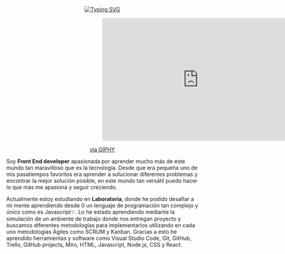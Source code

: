 <div id="header" align="center">
   
   [![Typing SVG](https://readme-typing-svg.demolab.com?font=Lato&size=35&pause=1000&color=F7F7F7&center=true&vCenter=true&width=435&lines=Hi!+I'm+Paula+%F0%9F%92%BB;Welcome!+%E2%9C%A8)](https://git.io/typing-svg)
   
<div style="width:100%;height:0;padding-bottom:64%;position:relative;"><iframe src="https://giphy.com/embed/L8K62iTDkzGX6" width="100%" height="100%" style="position:absolute" frameBorder="0" class="giphy-embed" allowFullScreen></iframe></div><p><a href="https://giphy.com/gifs/web-development-L8K62iTDkzGX6">via GIPHY</a></p>
   
</div>
<p>
Soy <strong>Front End developer</strong> apasionada por aprender mucho más de este mundo tan maravilloso que es la tecnología. Desde que era pequeña uno de mis pasatiempos favoritos era aprender a solucionar diferentes problemas y encontrar la mejor solución posible, en este mundo tan versátil puedo hacer lo que más me apasiona y seguir creciendo.
</p>
<p>Actualmente estoy estudiando en <strong>Laboratoria</strong>, donde he podido desafiar a mi mente aprendiendo desde 0 un lenguaje de programación tan complejo y único como es Javascript✨. Lo he estado aprendiendo mediante la simulación de un ambiente de trabajo donde nos entregan proyecto y buscamos diferentes metodologías para implementarlos utilizando en cada uno metodologías Ágiles como SCRUM y Kanban. Gracias a esto he aprendido herramientas y software como Visual Studio Code, Git, GitHub, Trello, GitHub projects, Miro, HTML, Javascript, Node.js, CSS y React. </p>

<!---
paulasofiagc/paulasofiagc is a ✨ special ✨ repository because its `README.md` (this file) appears on your GitHub profile.
You can click the Preview link to take a look at your changes.
--->
